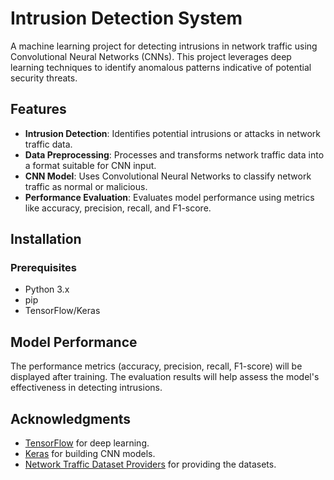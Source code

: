 

# Intrusion Detection System 

A machine learning project for detecting intrusions in network traffic using Convolutional Neural Networks (CNNs). This project leverages deep learning techniques to identify anomalous patterns indicative of potential security threats.

## Features

- **Intrusion Detection**: Identifies potential intrusions or attacks in network traffic data.
- **Data Preprocessing**: Processes and transforms network traffic data into a format suitable for CNN input.
- **CNN Model**: Uses Convolutional Neural Networks to classify network traffic as normal or malicious.
- **Performance Evaluation**: Evaluates model performance using metrics like accuracy, precision, recall, and F1-score.

## Installation

### Prerequisites

- Python 3.x
- pip
- TensorFlow/Keras


## Model Performance

The performance metrics (accuracy, precision, recall, F1-score) will be displayed after training. The evaluation results will help assess the model's effectiveness in detecting intrusions.

## Acknowledgments

- [TensorFlow](https://www.tensorflow.org/) for deep learning.
- [Keras](https://keras.io/) for building CNN models.
- [Network Traffic Dataset Providers](https://www.kdd.org/kdd-cup/view/kdd-cup-1999-data) for providing the datasets.

